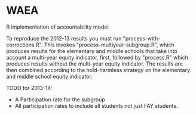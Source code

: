 WAEA
====

R implementation of accountability model

To reproduce the 2012-13 results you must run "process-with-corrections.R".  This invokes "process-multiyear-subgroup.R", 
which produces results for the elementary and middle schools that take into account a multi-year equity indicator, first,
followed by "process.R" which produces results without the multi-year equity indicator.  The results are then combined 
according to the hold-harmless strategy on the elementary and middle school equity indicator.

TODO for 2013-14:

* A Participation rate for the subgroup
* All participation rates to include all students not just FAY students.
